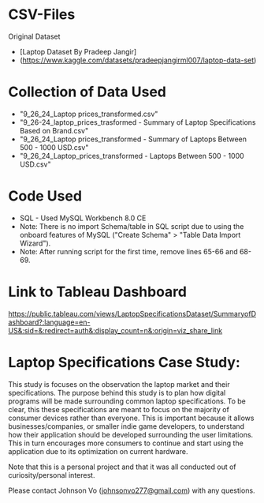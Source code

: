 # CSV-Files
Original Dataset
- [Laptop Dataset By Pradeep Jangir]
- (https://www.kaggle.com/datasets/pradeepjangirml007/laptop-data-set)

# Collection of Data Used
- "9_26_24_Laptop prices_transformed.csv" 
- "9_26-24_laptop_prices_trasformed - Summary of Laptop Specifications Based on Brand.csv"
- "9_26_24_Laptop prices_transformed - Summary of Laptops Between 500 - 1000 USD.csv"
- "9_26_24_Laptop_prices_transformed - Laptops Between 500 - 1000 USD.csv"

# Code Used
- SQL - Used MySQL Workbench 8.0 CE
- Note: There is no import Schema/table in SQL script due to using the onboard features of MySQL ("Create Schema" > "Table Data Import Wizard").
- Note: After running script for the first time, remove lines 65-66 and 68-69.

# Link to Tableau Dashboard
https://public.tableau.com/views/LaptopSpecificationsDataset/SummaryofDashboard?:language=en-US&:sid=&:redirect=auth&:display_count=n&:origin=viz_share_link

# Laptop Specifications Case Study:
This study is focuses on the observation the laptop market and their specifications. The purpose behind this study is to plan how digital programs will be made surrounding common laptop specifications. To be clear, this these specifications are meant to focus on the majority of consumer devices rather than everyone. This is important because it allows businesses/companies, or smaller indie game developers, to understand how their application should be developed surrounding the user limitations. This in turn encourages more consumers to continue and start using the application due to its optimization on current hardware. 

Note that this is a personal project and that it was all conducted out of curiosity/personal interest.

Please contact Johnson Vo (johnsonvo277@gmail.com) with any questions.
